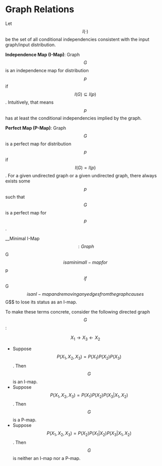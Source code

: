 # Graph Relations

Let $$I(\cdot)$$ be the set of all conditional independencies consistent
with the input graph/input distribution.

__Independence Map (I-Map)__: Graph $$G$$ is an independence map for distribution $$p$$
if $$I(G) \subseteq I(p)$$. Intuitively, that means $$p$$ has at least the 
conditional independencies implied by the graph.

__Perfect Map (P-Map)__: Graph $$G$$ is a perfect map for distribution $$p$$ if $$I(G) = I(p)$$.
For a given undirected graph or a given undirected graph, there always exists some $$p$$
such that $$G$$ is a perfect map for $$p$$.  

__Minimal I-Map$$: Graph $$G$$ is a minimal I-map for $$p$$ if $$G$$ is an I-map and
removing any edges from the graph causes $$G$$ to lose its status as an I-map.

To make these terms concrete, consider the following directed graph $$G$$:

$$X_1 \rightarrow X_3 \leftarrow X_2$$

- Suppose $$P(X_1, X_2, X_3) = P(X_1) P(X_2) P(X_3)$$. Then $$G$$ is an I-map.
- Suppose $$P(X_1, X_2, X_3) = P(X_1) P(X_2) P(X_3|X_1, X_2)$$. Then $$G$$ is a P-map.
- Suppose $$P(X_1, X_2, X_3) = P(X_2) P(X_1|X_2) P(X_3|X_1, X_2)$$. Then $$G$$ is neither an
  I-map nor a P-map.

